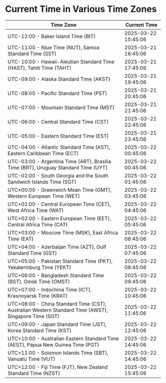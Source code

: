 # Current Time in Various Time Zones

| Time Zone | Current Time |
|-----------|--------------|
| UTC-12:00 - Baker Island Time (BIT) | 2025-03-22 15:45:06 |
| UTC-11:00 - Niue Time (NUT), Samoa Standard Time (SST) | 2025-03-21 16:45:06 |
| UTC-10:00 - Hawaii-Aleutian Standard Time (HAST), Tahiti Time (TAHT) | 2025-03-21 17:45:06 |
| UTC-09:00 - Alaska Standard Time (AKST) | 2025-03-21 19:45:06 |
| UTC-08:00 - Pacific Standard Time (PST) | 2025-03-21 20:45:06 |
| UTC-07:00 - Mountain Standard Time (MST) | 2025-03-21 21:45:06 |
| UTC-06:00 - Central Standard Time (CST) | 2025-03-21 22:45:06 |
| UTC-05:00 - Eastern Standard Time (EST) | 2025-03-21 23:45:06 |
| UTC-04:00 - Atlantic Standard Time (AST), Eastern Caribbean Time (ECT) | 2025-03-22 00:45:06 |
| UTC-03:00 - Argentina Time (ART), Brasília Time (BRT), Uruguay Standard Time (UYT) | 2025-03-22 00:45:06 |
| UTC-02:00 - South Georgia and the South Sandwich Islands Time (SGT) | 2025-03-22 01:45:06 |
| UTC±00:00 - Greenwich Mean Time (GMT), Western European Time (WET) | 2025-03-22 03:45:06 |
| UTC+01:00 - Central European Time (CET), West Africa Time (WAT) | 2025-03-22 04:45:06 |
| UTC+02:00 - Eastern European Time (EET), Central Africa Time (CAT) | 2025-03-22 05:45:06 |
| UTC+03:00 - Moscow Time (MSK), East Africa Time (EAT) | 2025-03-22 06:45:06 |
| UTC+04:00 - Azerbaijan Time (AZT), Gulf Standard Time (GST) | 2025-03-22 07:45:06 |
| UTC+05:00 - Pakistan Standard Time (PKT), Yekaterinburg Time (YEKT) | 2025-03-22 08:45:06 |
| UTC+06:00 - Bangladesh Standard Time (BST), Omsk Time (OMST) | 2025-03-22 09:45:06 |
| UTC+07:00 - Indochina Time (ICT), Krasnoyarsk Time (KRAT) | 2025-03-22 10:45:06 |
| UTC+08:00 - China Standard Time (CST), Australian Western Standard Time (AWST), Singapore Time (SGT) | 2025-03-22 11:45:06 |
| UTC+09:00 - Japan Standard Time (JST), Korea Standard Time (KST) | 2025-03-22 12:45:06 |
| UTC+10:00 - Australian Eastern Standard Time (AEST), Papua New Guinea Time (PGT) | 2025-03-22 14:45:06 |
| UTC+11:00 - Solomon Islands Time (SBT), Vanuatu Time (VUT) | 2025-03-22 14:45:06 |
| UTC+12:00 - Fiji Time (FJT), New Zealand Standard Time (NZST) | 2025-03-22 15:45:06 |
